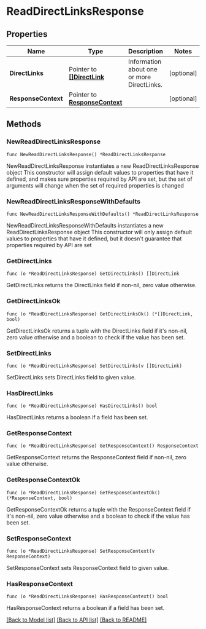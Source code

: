 # ReadDirectLinksResponse

## Properties

Name | Type | Description | Notes
------------ | ------------- | ------------- | -------------
**DirectLinks** | Pointer to [**[]DirectLink**](DirectLink.md) | Information about one or more DirectLinks. | [optional] 
**ResponseContext** | Pointer to [**ResponseContext**](ResponseContext.md) |  | [optional] 

## Methods

### NewReadDirectLinksResponse

`func NewReadDirectLinksResponse() *ReadDirectLinksResponse`

NewReadDirectLinksResponse instantiates a new ReadDirectLinksResponse object
This constructor will assign default values to properties that have it defined,
and makes sure properties required by API are set, but the set of arguments
will change when the set of required properties is changed

### NewReadDirectLinksResponseWithDefaults

`func NewReadDirectLinksResponseWithDefaults() *ReadDirectLinksResponse`

NewReadDirectLinksResponseWithDefaults instantiates a new ReadDirectLinksResponse object
This constructor will only assign default values to properties that have it defined,
but it doesn't guarantee that properties required by API are set

### GetDirectLinks

`func (o *ReadDirectLinksResponse) GetDirectLinks() []DirectLink`

GetDirectLinks returns the DirectLinks field if non-nil, zero value otherwise.

### GetDirectLinksOk

`func (o *ReadDirectLinksResponse) GetDirectLinksOk() (*[]DirectLink, bool)`

GetDirectLinksOk returns a tuple with the DirectLinks field if it's non-nil, zero value otherwise
and a boolean to check if the value has been set.

### SetDirectLinks

`func (o *ReadDirectLinksResponse) SetDirectLinks(v []DirectLink)`

SetDirectLinks sets DirectLinks field to given value.

### HasDirectLinks

`func (o *ReadDirectLinksResponse) HasDirectLinks() bool`

HasDirectLinks returns a boolean if a field has been set.

### GetResponseContext

`func (o *ReadDirectLinksResponse) GetResponseContext() ResponseContext`

GetResponseContext returns the ResponseContext field if non-nil, zero value otherwise.

### GetResponseContextOk

`func (o *ReadDirectLinksResponse) GetResponseContextOk() (*ResponseContext, bool)`

GetResponseContextOk returns a tuple with the ResponseContext field if it's non-nil, zero value otherwise
and a boolean to check if the value has been set.

### SetResponseContext

`func (o *ReadDirectLinksResponse) SetResponseContext(v ResponseContext)`

SetResponseContext sets ResponseContext field to given value.

### HasResponseContext

`func (o *ReadDirectLinksResponse) HasResponseContext() bool`

HasResponseContext returns a boolean if a field has been set.


[[Back to Model list]](../README.md#documentation-for-models) [[Back to API list]](../README.md#documentation-for-api-endpoints) [[Back to README]](../README.md)


